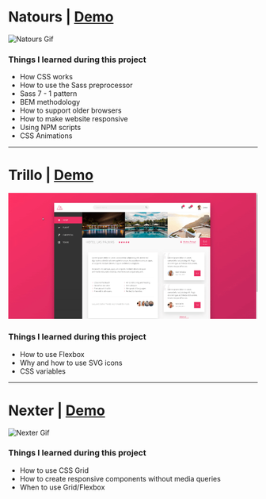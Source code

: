# Natours | [Demo](http://martonlanga/github,io/natours)

![Natours Gif](https://github.com/martonlanga/advanced-css-course/blob/master/gifs/Natours.gif)


### Things I learned during this project

 * How CSS works
 * How to use the Sass preprocessor
 * Sass 7 - 1 pattern
 * BEM methodology
 * How to support older browsers
 * How to make website responsive
 * Using NPM scripts
 * CSS Animations

___

 # Trillo | [Demo](http://martonlanga/github,io/trillo)

 ![Trillo Gif](https://github.com/martonlanga/advanced-css-course/blob/master/gifs/Trillo.gif)


 ### Things I learned during this project

  * How to use Flexbox
  * Why and how to use SVG icons
  * CSS variables

___

 # Nexter | [Demo](http://martonlanga/github,io/nexter)

 ![Nexter Gif](https://github.com/martonlanga/advanced-css-course/blob/master/gifs/Nexter.gif)


 ### Things I learned during this project

  * How to use CSS Grid
  * How to create responsive components without media queries
  * When to use Grid/Flexbox
